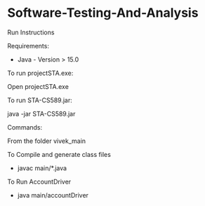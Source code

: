 # Software-Testing-And-Analysis

Run Instructions

Requirements:

- Java - Version > 15.0

To run projectSTA.exe:

Open projectSTA.exe

To run STA-CS589.jar:

java -jar STA-CS589.jar


Commands:

From the folder vivek_main

To Compile and generate class files

- javac main/*.java

To Run AccountDriver 

- java main/accountDriver
